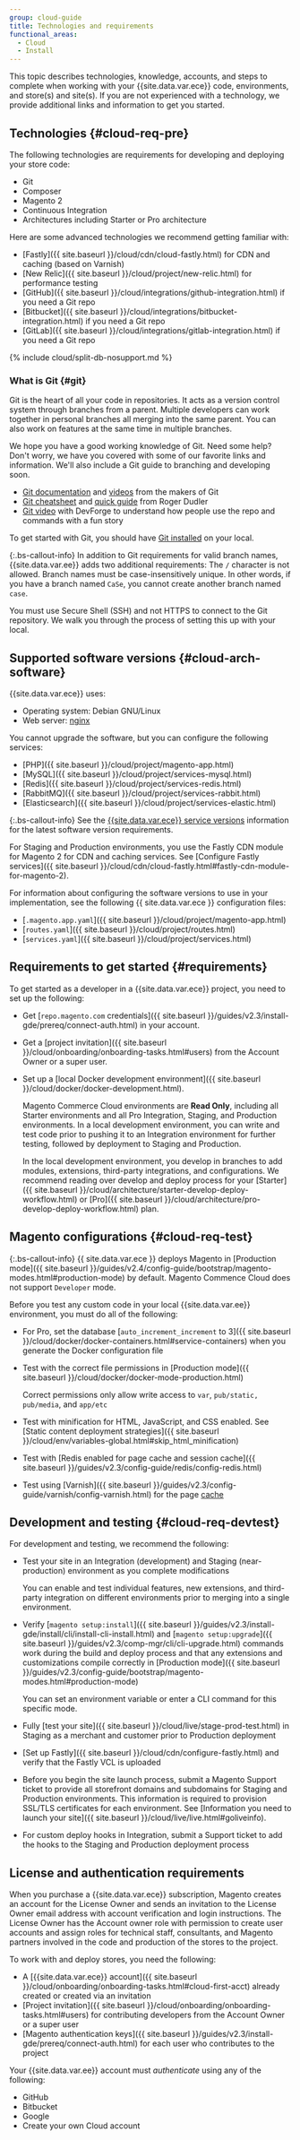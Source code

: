 ```yaml
---
group: cloud-guide
title: Technologies and requirements
functional_areas:
  - Cloud
  - Install
---
```


This topic describes technologies, knowledge, accounts, and steps to complete when working with your {{site.data.var.ece}} code, environments, and store(s) and site(s). If you are not experienced with a technology, we provide additional links and information to get you started.

## Technologies {#cloud-req-pre}

The following technologies are requirements for developing and deploying your store code:

*  Git
*  Composer
*  Magento 2
*  Continuous Integration
*  Architectures including Starter or Pro architecture

Here are some advanced technologies we recommend getting familiar with:

*  [Fastly]({{ site.baseurl }}/cloud/cdn/cloud-fastly.html) for CDN and caching (based on Varnish)
*  [New Relic]({{ site.baseurl }}/cloud/project/new-relic.html) for performance testing
*  [GitHub]({{ site.baseurl }}/cloud/integrations/github-integration.html) if you need a Git repo
*  [Bitbucket]({{ site.baseurl }}/cloud/integrations/bitbucket-integration.html) if you need a Git repo
*  [GitLab]({{ site.baseurl }}/cloud/integrations/gitlab-integration.html) if you need a Git repo

{% include cloud/split-db-nosupport.md %}

### What is Git {#git}

Git is the heart of all your code in repositories. It acts as a version control system through branches from a parent. Multiple developers can work together in personal branches all merging into the same parent. You can also work on features at the same time in multiple branches.

We hope you have a good working knowledge of Git. Need some help? Don't worry, we have you covered with some of our favorite links and information. We'll also include a Git guide to branching and developing soon.

*  [Git documentation](https://git-scm.com/documentation) and [videos](https://git-scm.com/videos) from the makers of Git
*  [Git cheatsheet](http://rogerdudler.github.io/git-guide/files/git_cheat_sheet.pdf) and [quick guide](http://rogerdudler.github.io/git-guide/) from Roger Dudler
*  [Git video](https://www.youtube.com/watch?v=8KCQe9Pm1kg) with DevForge to understand how people use the repo and commands with a fun story

To get started with Git, you should have [Git installed](https://git-scm.com/downloads) on your local.

 {:.bs-callout-info}
In addition to Git requirements for valid branch names, {{site.data.var.ee}} adds two additional requirements:
The `/` character is not allowed. Branch names must be case-insensitively unique. In other words, if you have a branch named `CaSe`, you cannot create another branch named `case`.

You must use Secure Shell (SSH) and not HTTPS to connect to the Git repository. We walk you through the process of setting this up with your local.

## Supported software versions {#cloud-arch-software}
{{site.data.var.ece}} uses:

*  Operating system: Debian GNU/Linux
*  Web server: [nginx](https://glossary.magento.com/nginx)

You cannot upgrade the software, but you can configure the following services:

*  [PHP]({{ site.baseurl }}/cloud/project/magento-app.html)
*  [MySQL]({{ site.baseurl }}/cloud/project/services-mysql.html)
*  [Redis]({{ site.baseurl }}/cloud/project/services-redis.html)
*  [RabbitMQ]({{ site.baseurl }}/cloud/project/services-rabbit.html)
*  [Elasticsearch]({{ site.baseurl }}/cloud/project/services-elastic.html)

 {:.bs-callout-info}
See the [{{site.data.var.ece}} service versions][version compatibility matrix] information for the latest software version requirements.

For Staging and Production environments, you use the Fastly CDN module for Magento 2 for CDN and caching services. See [Configure Fastly services]({{ site.baseurl }}/cloud/cdn/cloud-fastly.html#fastly-cdn-module-for-magento-2).

For information about configuring the software versions to use in your implementation, see the following {{ site.data.var.ece }} configuration files:

*  [`.magento.app.yaml`]({{ site.baseurl }}/cloud/project/magento-app.html)
*  [`routes.yaml`]({{ site.baseurl }}/cloud/project/routes.html)
*  [`services.yaml`]({{ site.baseurl }}/cloud/project/services.html)

## Requirements to get started {#requirements}

To get started as a developer in a {{site.data.var.ece}} project, you need to set up the following:

*  Get [`repo.magento.com` credentials]({{ site.baseurl }}/guides/v2.3/install-gde/prereq/connect-auth.html) in your account.

*  Get a [project invitation]({{ site.baseurl }}/cloud/onboarding/onboarding-tasks.html#users) from the Account Owner or a super user.

*  Set up a [local Docker development environment]({{ site.baseurl }}/cloud/docker/docker-development.html).

   Magento Commerce Cloud environments are **Read Only**, including all Starter environments and all Pro Integration, Staging, and Production environments. In a local development environment, you can write and test code prior to pushing it to an Integration environment for further testing, followed by deployment to Staging and Production.

   In the local development environment, you develop in branches to add modules, extensions, third-party integrations, and configurations. We recommend reading over develop and deploy process for your [Starter]({{ site.baseurl }}/cloud/architecture/starter-develop-deploy-workflow.html) or [Pro]({{ site.baseurl }}/cloud/architecture/pro-develop-deploy-workflow.html) plan.

## Magento configurations {#cloud-req-test}

{:.bs-callout-info}
{{ site.data.var.ece }} deploys Magento in [Production mode]({{ site.baseurl }}/guides/v2.4/config-guide/bootstrap/magento-modes.html#production-mode) by default.
Magento Commence Cloud does not support `Developer` mode.

Before you test any custom code in your local {{site.data.var.ee}} environment, you must do all of the following:

*  For Pro, set the database [`auto_increment_increment` to 3]({{ site.baseurl }}/cloud/docker/docker-containers.html#service-containers) when you generate the Docker configuration file

*  Test with the correct file permissions in [Production mode]({{ site.baseurl }}/cloud/docker/docker-mode-production.html)

   Correct permissions only allow write access to `var`, `pub/static, pub/media`, and `app/etc`

*  Test with minification for HTML, JavaScript, and CSS enabled. See [Static content deployment strategies]({{ site.baseurl }}/cloud/env/variables-global.html#skip_html_minification)

*  Test with [Redis enabled for page cache and session cache]({{ site.baseurl }}/guides/v2.3/config-guide/redis/config-redis.html)

*  Test using [Varnish]({{ site.baseurl }}/guides/v2.3/config-guide/varnish/config-varnish.html) for the page [cache](https://glossary.magento.com/cache)

## Development and testing {#cloud-req-devtest}

For development and testing, we recommend the following:

*  Test your site in an Integration (development) and Staging (near-production) environment as you complete modifications

   You can enable and test individual features, new extensions, and third-party integration on different environments prior to merging into a single environment.

*  Verify [`magento setup:install`]({{ site.baseurl }}/guides/v2.3/install-gde/install/cli/install-cli-install.html) and [`magento setup:upgrade`]({{ site.baseurl }}/guides/v2.3/comp-mgr/cli/cli-upgrade.html) commands work during the build and deploy process and that any extensions and customizations compile correctly in [Production mode]({{ site.baseurl }}/guides/v2.3/config-guide/bootstrap/magento-modes.html#production-mode)

   You can set an environment variable or enter a CLI command for this specific mode.

*  Fully [test your site]({{ site.baseurl }}/cloud/live/stage-prod-test.html) in Staging as a merchant and customer prior to Production deployment
*  [Set up Fastly]({{ site.baseurl }}/cloud/cdn/configure-fastly.html) and verify that the Fastly VCL is uploaded
*  Before you begin the site launch process, submit a Magento Support ticket to provide all storefront domains and subdomains for Staging and Production environments. This information is required to provision SSL/TLS certificates for each environment. See [Information you need to launch your site]({{ site.baseurl }}/cloud/live/live.html#goliveinfo).
*  For custom deploy hooks in Integration, submit a Support ticket to add the hooks to the Staging and Production deployment process

## License and authentication requirements

When you purchase a {{site.data.var.ece}} subscription, Magento creates an account for the License Owner and sends an invitation to the License Owner email address with account verification and login instructions. The License Owner has the Account owner role with permission to create user accounts and assign roles for technical staff, consultants, and Magento partners involved in the code and production of the stores to the project.

To work with and deploy stores, you need the following:

*  A [{{site.data.var.ece}} account]({{ site.baseurl }}/cloud/onboarding/onboarding-tasks.html#cloud-first-acct) already created or created via an invitation
*  [Project invitation]({{ site.baseurl }}/cloud/onboarding/onboarding-tasks.html#users) for contributing developers from the Account Owner or a super user
*  [Magento authentication keys]({{ site.baseurl }}/guides/v2.3/install-gde/prereq/connect-auth.html) for each user who contributes to the project

Your {{site.data.var.ee}} account must *authenticate* using any of the following:

*  GitHub
*  Bitbucket
*  Google
*  Create your own Cloud account

<!--link definitions-->
[version compatibility matrix]: {{site.baseurl}}/cloud/project/services.html#service-versions

